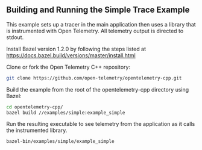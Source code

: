 
## Building and Running the Simple Trace Example

This example sets up a tracer in the main application then uses a library that is instrumented with Open Telemetry. All telemetry output is directed to stdout.

Install Bazel version 1.2.0 by following the steps listed at https://docs.bazel.build/versions/master/install.html

Clone or fork the Open Telemetry C++ repository:

```sh
git clone https://github.com/open-telemetry/opentelemetry-cpp.git
```

Build the example from the root of the opentelemetry-cpp directory using Bazel:

```sh
cd opentelemetry-cpp/
bazel build //examples/simple:example_simple
```

Run the resulting executable to see telemetry from the application as it calls the instrumented library.

```sh
bazel-bin/examples/simple/example_simple
```